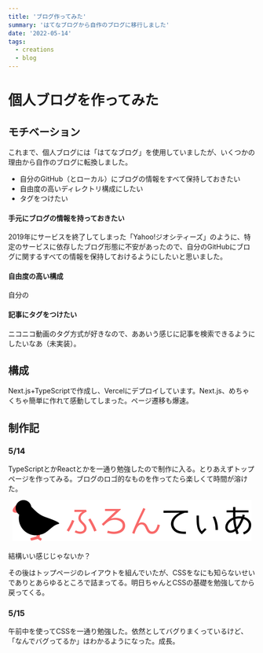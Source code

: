 ```yaml
---
title: 'ブログ作ってみた'
summary: 'はてなブログから自作のブログに移行しました'
date: '2022-05-14'
tags: 
  - creations
  - blog
---
```


# 個人ブログを作ってみた

## モチベーション

これまで、個人ブログには「はてなブログ」を使用していましたが、いくつかの理由から自作のブログに転換しました。

* 自分のGitHub（とローカル）にブログの情報をすべて保持しておきたい
* 自由度の高いディレクトリ構成にしたい
* タグをつけたい

#### 手元にブログの情報を持っておきたい

2019年にサービスを終了してしまった「Yahoo!ジオシティーズ」のように、特定のサービスに依存したブログ形態に不安があったので、自分のGitHubにブログに関するすべての情報を保持しておけるようにしたいと思いました。

#### 自由度の高い構成

自分の

#### 記事にタグをつけたい

ニコニコ動画のタグ方式が好きなので、ああいう感じに記事を検索できるようにしたいなあ（未実装）。

## 構成

Next.js+TypeScriptで作成し、Vercelにデプロイしています。Next.js、めちゃくちゃ簡単に作れて感動してしまった。ページ遷移も爆速。

## 制作記

### 5/14

TypeScriptとかReactとかを一通り勉強したので制作に入る。とりあえずトップページを作ってみる。ブログのロゴ的なものを作ってたら楽しくて時間が溶けた。
<div align="center"><img src="images/making-blog/furontier.svg"/></div><br>
結構いい感じじゃないか？

その後はトップページのレイアウトを組んでいたが、CSSをなにも知らないせいでありとあらゆるところで詰まってる。明日ちゃんとCSSの基礎を勉強してから戻ってくる。

### 5/15

午前中を使ってCSSを一通り勉強した。依然としてバグりまくっているけど、「なんでバグってるか」はわかるようになった。成長。
